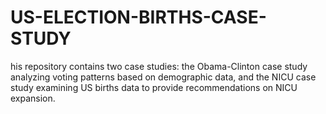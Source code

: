 # US-ELECTION-BIRTHS-CASE-STUDY
his repository contains two case studies: the Obama-Clinton case study analyzing voting patterns based on demographic data, and the NICU case study examining US births data to provide recommendations on NICU expansion.
